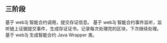 ## 三阶段

基于 web3j 智能合约调用，提交存证信息。
基于 web3j 智能合约事件监听，监听链上证据提交事件，生成存证证书。记录每次处理完的区块，下次继续处理。
基于 web3j 生成智能合约 Java Wrapper 类。

